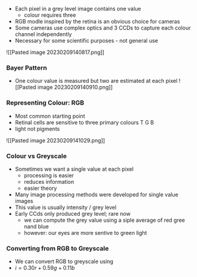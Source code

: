 
- Each pixel in a grey level image contains one value
	- colour requires three
- RGB modle inspired by the retina is an obvious choice for cameras 
- Some cameras use complex optics and 3 CCDs to capture each colour channel independently 
- Necessary for some scientific purposes - not general use 

![[Pasted image 20230209140817.png]]

### Bayer Pattern 
- One colour value is measured but two are estimated at each pixel
![[Pasted image 20230209140910.png]]

### Representing Colour: RGB
- Most common starting point
- Retinal cells are sensitive to three primary colours T G B
- light not pigments 

![[Pasted image 20230209141029.png]]

### Colour vs Greyscale 

- Sometimes we want a single value at each pixel
	- processing is easier
	- reduces information
	- easier theory 
- Many image processing methods were developed for single value images 
- This value is usually intensity / grey level
- Early CCds only produced grey level; rare now 
	- we can compute the grey value using a siple average of red gree nand blue
	- however: our eyes are more sentive to green light 

### Converting from RGB to Greyscale 
- We can convert RGB to greyscale using 
- $i = 0.30r + 0.59g + 0.11b$

